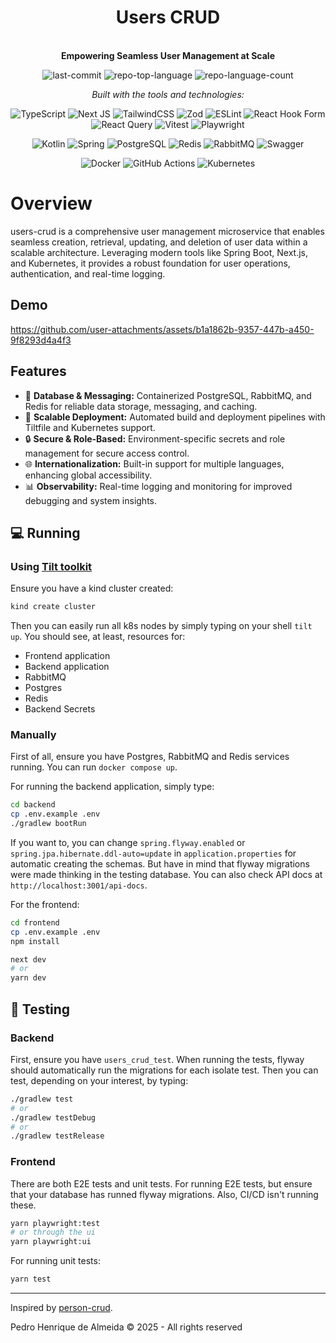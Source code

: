<div align="center" class="text-center">
  <h1>Users CRUD</h1>
  <br>
  <b>Empowering Seamless User Management at Scale</b>
  <br>
  
  ![last-commit](https://img.shields.io/github/last-commit/qedrohenrique/users-crud?style=flat&logo=git&logoColor=white&color=0080ff)
  ![repo-top-language](https://img.shields.io/github/languages/top/qedrohenrique/users-crud?style=flat&color=0080ff)
  ![repo-language-count](https://img.shields.io/github/languages/count/qedrohenrique/users-crud?style=flat&color=0080ff)

  *Built with the tools and technologies:*
  
  ![TypeScript](https://img.shields.io/badge/TypeScript-3178C6.svg?style=flat&logo=TypeScript&logoColor=white)
  ![Next JS](https://img.shields.io/badge/Next-black?style=flat&logo=next.js&logoColor=white)
  ![TailwindCSS](https://img.shields.io/badge/tailwindcss-%2338B2AC.svg?style=flat&logo=tailwind-css&logoColor=white)
  ![Zod](https://img.shields.io/badge/Zod-3E67B1.svg?style=flat&logo=Zod&logoColor=white)
  ![ESLint](https://img.shields.io/badge/ESLint-4B32C3.svg?style=flat&logo=ESLint&logoColor=white)
  ![React Hook Form](https://img.shields.io/badge/React%20Hook%20Form-EC5990.svg?style=flat&logo=React-Hook-Form&logoColor=white)
  ![React Query](https://img.shields.io/badge/-React%20Query-FF4154?style=flat&logo=react%20query&logoColor=white)
  ![Vitest](https://img.shields.io/badge/Vitest-6E9F18.svg?style=flat&logo=Vitest&logoColor=white)
  ![Playwright](https://img.shields.io/badge/-playwright-%232EAD33?style=flat&logo=Playwright&logoColor=white)

  ![Kotlin](https://img.shields.io/badge/Kotlin-7F52FF.svg?style=flat&logo=Kotlin&logoColor=white)
  ![Spring](https://img.shields.io/badge/spring-%236DB33F.svg?style=flat&logo=spring&logoColor=white)
  ![PostgreSQL](https://img.shields.io/badge/PostgreSQL-4169E1.svg?style=flat&logo=PostgreSQL&logoColor=white)
  ![Redis](https://img.shields.io/badge/Redis-FF4438.svg?style=flat&logo=Redis&logoColor=white)
  ![RabbitMQ](https://img.shields.io/badge/RabbitMQ-FF6600.svg?style=flat&logo=RabbitMQ&logoColor=white)
  ![Swagger](https://img.shields.io/badge/-Swagger-%23Clojure?style=flat&logo=swagger&logoColor=white)

  ![Docker](https://img.shields.io/badge/Docker-2496ED.svg?style=flat&logo=Docker&logoColor=white)
  ![GitHub Actions](https://img.shields.io/badge/GitHub%20Actions-2088FF.svg?style=flat&logo=GitHub-Actions&logoColor=white)
  ![Kubernetes](https://img.shields.io/badge/kubernetes-%23326ce5.svg?style=flat&logo=kubernetes&logoColor=white)


</div>

# Overview

users-crud is a comprehensive user management microservice that enables seamless creation, retrieval, updating, and deletion of user data within a scalable architecture. Leveraging modern tools like Spring Boot, Next.js, and Kubernetes, it provides a robust foundation for user operations, authentication, and real-time logging.

## Demo

https://github.com/user-attachments/assets/b1a1862b-9357-447b-a450-9f8293d4a4f3

## Features

<ul class="list-disc pl-4 my-0">
<li class="my-0">🧩 <strong>Database &amp; Messaging:</strong> Containerized PostgreSQL, RabbitMQ, and Redis for reliable data storage, messaging, and caching.</li>
<li class="my-0">🚀 <strong>Scalable Deployment:</strong> Automated build and deployment pipelines with Tiltfile and Kubernetes support.</li>
<li class="my-0">🔒 <strong>Secure &amp; Role-Based:</strong> Environment-specific secrets and role management for secure access control.</li>
<li class="my-0">🌐 <strong>Internationalization:</strong> Built-in support for multiple languages, enhancing global accessibility.</li>
<li class="my-0">📊 <strong>Observability:</strong> Real-time logging and monitoring for improved debugging and system insights.</li>
</ul>

## 💻 Running

### Using [Tilt toolkit](https://tilt.dev)

Ensure you have a kind cluster created:

```bash
kind create cluster
```

Then you can easily run all k8s nodes by simply typing on your shell `tilt up`.
You should see, at least, resources for:
- Frontend application
- Backend application
- RabbitMQ
- Postgres
- Redis
- Backend Secrets

### Manually

First of all, ensure you have Postgres, RabbitMQ and Redis services running.
You can run `docker compose up`.

For running the backend application, simply type:
```bash
cd backend
cp .env.example .env
./gradlew bootRun
```
If you want to, you can change `spring.flyway.enabled` or `spring.jpa.hibernate.ddl-auto=update` in `application.properties` for automatic creating the schemas.
But have in mind that flyway migrations were made thinking in the testing database.
You can also check API docs at `http://localhost:3001/api-docs`.

For the frontend:
```bash
cd frontend
cp .env.example .env
npm install

next dev
# or
yarn dev
```

## 🧪 Testing

### Backend

First, ensure you have `users_crud_test`. When running the tests, flyway should automatically run the migrations for each isolate test.
Then you can test, depending on your interest, by typing:

```bash
./gradlew test
# or
./gradlew testDebug
# or
./gradlew testRelease
```

### Frontend

There are both E2E tests and unit tests.
For running E2E tests, but ensure that your database has runned flyway migrations.
Also, CI/CD isn't running these.
```bash
yarn playwright:test
# or through the ui
yarn playwright:ui
```

For running unit tests:
```bash
yarn test
```

---

Inspired by [person-crud](https://github.com/KozielGPC/person-crud).

Pedro Henrique de Almeida © 2025 - All rights reserved
